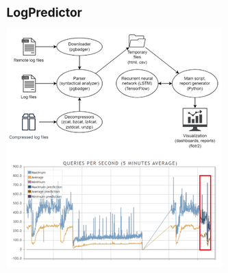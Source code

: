 # LogPredictor

![LogPredictor](https://github.com/rishat19/LogPredictor/blob/main/LogPredictor.png)